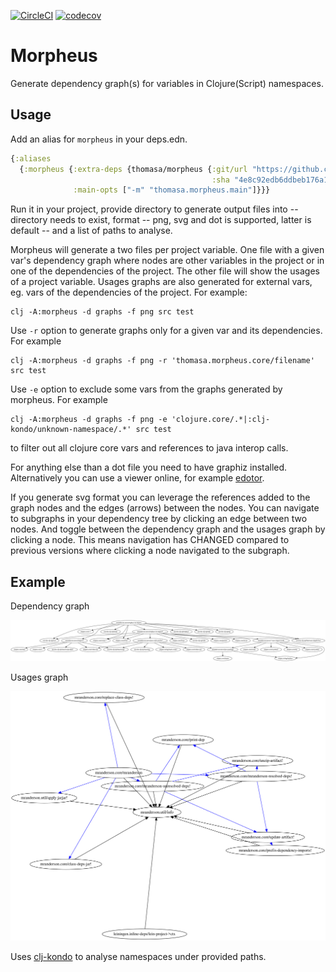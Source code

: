 [![CircleCI](https://circleci.com/gh/benedekfazekas/morpheus.svg?style=svg)](https://circleci.com/gh/benedekfazekas/morpheus)
[![codecov](https://codecov.io/gh/benedekfazekas/morpheus/branch/master/graph/badge.svg)](https://codecov.io/gh/benedekfazekas/morpheus)

# Morpheus

Generate dependency graph(s) for variables in Clojure(Script) namespaces.

## Usage

Add an alias for `morpheus` in your deps.edn.

```clojure
{:aliases
  {:morpheus {:extra-deps {thomasa/morpheus {:git/url "https://github.com/benedekfazekas/morpheus.git"
                                             :sha "4e8c92edb6ddbeb176a132b3ee1867b2f42e9050"}}
              :main-opts ["-m" "thomasa.morpheus.main"]}}}
```

Run it in your project, provide directory to generate output files into -- directory needs to exist, format -- png, svg and dot is supported, latter is default -- and a list of paths to analyse.

Morpheus will generate a two files per project variable. One file with a given var's dependency graph where nodes are other variables in the project or in one of the dependencies of the project. The other file will show the usages of a project variable. Usages graphs are also generated for external vars, eg. vars of the dependencies of the project. For example:

```
clj -A:morpheus -d graphs -f png src test
```

Use `-r` option to generate graphs only for a given var and its dependencies. For example

```
clj -A:morpheus -d graphs -f png -r 'thomasa.morpheus.core/filename' src test
```

Use `-e` option to exclude some vars from the graphs generated by morpheus. For example

```
clj -A:morpheus -d graphs -f png -e 'clojure.core/.*|:clj-kondo/unknown-namespace/.*' src test
```

to filter out all clojure core vars and references to java interop calls.

For anything else than a dot file you need to have graphiz installed. Alternatively you can use a viewer online, for example [edotor](https://edotor.net/).

If you generate svg format you can leverage the references added to the graph nodes and the edges (arrows) between the nodes. You can navigate to subgraphs in your dependency tree by clicking an edge between two nodes. And toggle between the dependency graph and the usages graph by clicking a node. This means navigation has CHANGED compared to previous versions where clicking a node navigated to the subgraph.

## Example

Dependency graph

![mranderson.move__replace-in-import.svg](./mranderson.move__replace-in-import.svg)

Usages graph

![mranderson.util__info-usgs.svg](./mranderson.util__info-usgs.svg)

Uses [clj-kondo](https://github.com/borkdude/clj-kondo) to analyse namespaces under provided paths.
